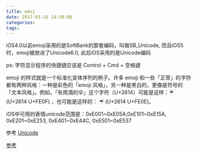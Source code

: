 ```yaml
---
title: emoj
date: 2017-03-16 14:39:08
categories:
tags:
---
```



iOS4.0以前emoji采用的是SoftBank的那套编码，叫做SB_Unicode, 而且iOS5时，emoji被放进了Unicode6.0, 此后iOS采用的是Unicode编码


ps: 字符显示程序的快捷键应该是 Control + Cmd + 空格键

emoji 的样式就是一个标准化变体序列的例子。许多 emoji 和一些「正常」的字符都有两种风格：一种是彩色的「emoji 风格」，另一种是黑白的，更像是符号的「文本风格」。例如，「有雨滴的伞」这个字符（U+2614）可能是这样：☔️ (U+2614 U+FE0F) ，也可能是这样的： ☔︎ (U+2614 U+FE0E)。


iOS中可用的表情unicode范围是：0xE001~0xE05A,0xE101~0xE15A, 0xE201~0xE253, 0xE401~0xE44C, 0xE501~0xE537



参考 [Unicode](https://www.objccn.io/issue-9-1/)

[参考](https://my.oschina.net/u/2340880/blog/529078)
